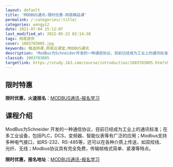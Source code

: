 ```yaml
---
layout: default
title: 'MODBUS通讯-限时优惠-网易精品课'
permalink: /:categories/:title/
categories: wangyi2
date: 2021-07-04 15:12:07
last_modified_at: 2022-05-23 02:14:38
tags: 网易提供
cover: 1003703005.jpg
keywords: 精选网课,网易云课堂,MODBUS通讯
description: 'ModBus为Schneider开发的一种通信协议，目前已经成为工业上的通讯标准；在多工业设备，包括PLC，DCS，变频'
classid: 1003703005
targetlink: https://study.163.com/course/introduction/1003703005.htm?share=1&shareId=1025206652&utm_campaign=share&utm_medium=iphoneShare&utm_source=&utm_u=1025206652
---
```


## 限时特惠

**限时优惠，火速报名**：[MODBUS通讯-报名学习](https://study.163.com/course/introduction/1003703005.htm?share=1&shareId=1025206652&utm_campaign=share&utm_medium=iphoneShare&utm_source=&utm_u=1025206652)

## 课程介绍

ModBus为Schneider 开发的一种通信协议，目前已经成为工业上的通讯标准；在多工业设备，包括PLC，DCS，变频器、智能仪表等有广泛的应用；Modbus支持多种电气接口，如RS-232、RS-485等，还可以在各种介质上传送，如双绞线、光纤、无线；Modbus协议具有完全免费，传输帧格式简单、紧凑等特点。

**限时优惠，报名地址**：[MODBUS通讯-报名学习](https://study.163.com/course/introduction/1003703005.htm?share=1&shareId=1025206652&utm_campaign=share&utm_medium=iphoneShare&utm_source=&utm_u=1025206652)

